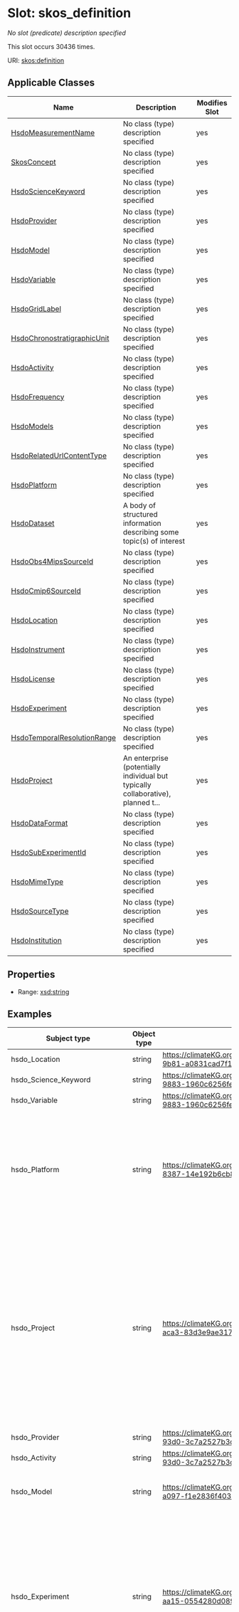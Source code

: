 

# Slot: skos_definition


_No slot (predicate) description specified_






This slot occurs 30436 times.


URI: [skos:definition](http://www.w3.org/2004/02/skos/core#definition)



<!-- no inheritance hierarchy -->





## Applicable Classes

| Name | Description | Modifies Slot |
| --- | --- | --- |
| [HsdoMeasurementName](../classes/HsdoMeasurementName.md) | No class (type) description specified |  yes  |
| [SkosConcept](../classes/SkosConcept.md) | No class (type) description specified |  yes  |
| [HsdoScienceKeyword](../classes/HsdoScienceKeyword.md) | No class (type) description specified |  yes  |
| [HsdoProvider](../classes/HsdoProvider.md) | No class (type) description specified |  yes  |
| [HsdoModel](../classes/HsdoModel.md) | No class (type) description specified |  yes  |
| [HsdoVariable](../classes/HsdoVariable.md) | No class (type) description specified |  yes  |
| [HsdoGridLabel](../classes/HsdoGridLabel.md) | No class (type) description specified |  yes  |
| [HsdoChronostratigraphicUnit](../classes/HsdoChronostratigraphicUnit.md) | No class (type) description specified |  yes  |
| [HsdoActivity](../classes/HsdoActivity.md) | No class (type) description specified |  yes  |
| [HsdoFrequency](../classes/HsdoFrequency.md) | No class (type) description specified |  yes  |
| [HsdoModels](../classes/HsdoModels.md) | No class (type) description specified |  yes  |
| [HsdoRelatedUrlContentType](../classes/HsdoRelatedUrlContentType.md) | No class (type) description specified |  yes  |
| [HsdoPlatform](../classes/HsdoPlatform.md) | No class (type) description specified |  yes  |
| [HsdoDataset](../classes/HsdoDataset.md) | A body of structured information describing some topic(s) of interest |  yes  |
| [HsdoObs4MipsSourceId](../classes/HsdoObs4MipsSourceId.md) | No class (type) description specified |  yes  |
| [HsdoCmip6SourceId](../classes/HsdoCmip6SourceId.md) | No class (type) description specified |  yes  |
| [HsdoLocation](../classes/HsdoLocation.md) | No class (type) description specified |  yes  |
| [HsdoInstrument](../classes/HsdoInstrument.md) | No class (type) description specified |  yes  |
| [HsdoLicense](../classes/HsdoLicense.md) | No class (type) description specified |  yes  |
| [HsdoExperiment](../classes/HsdoExperiment.md) | No class (type) description specified |  yes  |
| [HsdoTemporalResolutionRange](../classes/HsdoTemporalResolutionRange.md) | No class (type) description specified |  yes  |
| [HsdoProject](../classes/HsdoProject.md) | An enterprise (potentially individual but typically collaborative), planned t... |  yes  |
| [HsdoDataFormat](../classes/HsdoDataFormat.md) | No class (type) description specified |  yes  |
| [HsdoSubExperimentId](../classes/HsdoSubExperimentId.md) | No class (type) description specified |  yes  |
| [HsdoMimeType](../classes/HsdoMimeType.md) | No class (type) description specified |  yes  |
| [HsdoSourceType](../classes/HsdoSourceType.md) | No class (type) description specified |  yes  |
| [HsdoInstitution](../classes/HsdoInstitution.md) | No class (type) description specified |  yes  |







## Properties

* Range: [xsd:string](http://www.w3.org/2001/XMLSchema#string)






## Examples

| Subject type | Object type | Example subject | Example object | Occurrences |
| --- | --- | --- | --- | --- |
| hsdo_Location | string | https://climateKG.org/entity/0006e246-4296-448c-9b81-a0831cad7f1c | An arm of the Atlantic Ocean between Greenland and Labrador Canada | 522 |
| hsdo_Science_Keyword | string | https://climateKG.org/entity/001f18d3-7e61-430b-9883-1960c6256fe5 | The degree to which the ocean absorbs light assuming verticalseparation between light source and light receiver | 3649 |
| hsdo_Variable | string | https://climateKG.org/entity/001f18d3-7e61-430b-9883-1960c6256fe5 | The degree to which the ocean absorbs light assuming verticalseparation between light source and light receiver | 2556 |
| hsdo_Platform | string | https://climateKG.org/entity/007c3084-89db-458e-8387-14e192b6cb8e | PREFERRED TERMS 1A S1B S1C S1D Sentinel1DEFINITIONSentinel1 is the European Radar Observatory representing the first new space component of the GMES Global Monitoring for Environment and Security satellite family designed and developed by ESA and funded by the EC European Commission The Copernicus missions Sentinel1 2 and 3 represent the EU contribution to GEOSS Global Earth Observation System of Systems Sentinel1 is composed of a constellation of two satellites Sentinel1A and Sentinel1B sharing the same orbital plane with a 180 orbital phasing difference The mission provides an independent operational capability for continuous radar mapping of the Earth with enhanced revisit frequency coverage timeliness and reliability for operational services and applications requiring long time seriesBROADER CONCEPT Earth Observation SatelliteENTRY TERMS SENTINEL1NOTE ABCDHOSTS SARURI httpsearthesaintconceptsentinel1 | 1321 |
| hsdo_Project | string | https://climateKG.org/entity/00923bad-d9ac-4093-aca3-83d3e9ae3171 | An international cooperative effort to increase tropical taxonomic expertise conduct a taxonomically diversified global census of coral reef ecosystems and improve access to and unify coral reef ecosystem information scattered throughout the globeCoral reefs are considered to be the most biologically diverse of all marine ecosystems  While individual reef systems likely host tens of thousands of species most of this diversity remains undocumented  Significant declines in key indicators of reef ecosystem health suggest a degradation of coral reefs globally in response to the combined effects of natural and anthropogenic stressors The vulnerability of coral reef ecosystems is anticipated to increase significantly in response to climate change induced coral bleaching and disease ocean acidification sealevel rise and changing storm tracks There is a clear danger that much reef biodiversity could be lost before it is even documented and researchers will be left with a limited and poor understanding of undisturbed reef communities on which to base future management decisions  Under these rapidly changing conditions a key goal for reef resource managers and policy makers over the next several decades will be the development of tools to increase the resilience of global communities through effective conservation of coral reef biodiversity  In order to develop reasonable approaches to improve the resilience of coral reef biodiversity and to effectively use the ecosystem approach to management it is first necessary to understand existing biodiversity and changes over time Summary provided by httpwwwcreefsorg | 1857 |
| hsdo_Provider | string | https://climateKG.org/entity/00a97d0c-e05e-43c9-93d0-3c7a2527b3c0 | Sea Ice Model Intercomparison Project | 4070 |
| hsdo_Activity | string | https://climateKG.org/entity/00a97d0c-e05e-43c9-93d0-3c7a2527b3c0 | Sea Ice Model Intercomparison Project | 24 |
| hsdo_Model | string | https://climateKG.org/entity/00bb59aa-755d-4710-a097-f1e2836f4032 | The evolution of the RADARSAT program the RCM includes a trio of Earth observation satellites capable of scanning Earth day or night and in any weather conditions The threesatellite configuration allows for daily revisits of Canadas vast territory and maritime approaches as well as daily access to 90 of the worlds surface and the Arctic up to four times a day | 322 |
| hsdo_Experiment | string | https://climateKG.org/entity/00ce4800-70ef-4346-aa15-0554280d0896 | Concerns about harmful algal blooms HAB have increased over the lastdecade largely because of the perceived increase in the number andduration of events The toxins produced by these species cause finfishand shellfish poisoning and mortality of marine animals includingmammals and birdsAdvance warning of HABs increases the options for managing theseevents The HAB Project develops and supports systems that provideinformation on the location and extent of red tide blooms in the Gulfof Mexico The Experimental HAB bulletin alerts subscribers todeveloping blooms and changes in the location and extent of existingblooms The HAB Mapping System HABMapS provides the position of anidentified bloom and data from environmental conditions that mayaffect the extent or position Both tools rely on remote sensingtechnology to provide the large spatial scale and high frequency ofobservations required to assess bloom location and movements Thesetools can be used together to provide a regional perspective on HABeventsAdditional information on HAB available athttpwwwcscnoaagovcrshabfindexhtmlAdditional information on the HAB Mapping System available athttpwwwcscnoaagovcrshabfhabmapshtmlSST      Summary provided by NOAA | 445 |
| hsdo_Instrument | string | https://climateKG.org/entity/01407ecf-45af-4fcc-8a1b-9b383636e2e4 | HYDRA is a plasma experimental investigation on the POLAR spacecraft HYDRA isa collection of electrostatic analyzers designed for high resolutionobservations of electron and ion velocity distributions in the earths polarmagnetosphere and was designed and constructed by a consortium of institutionsfor the purpose of improving our understanding of the complex interactions ofthe polar magnetosphere with the solar wind and the ionosphereHYDRA subsystems are DuoDecaElectronIonSpectrometer DDEIS Parallel Plate Analyzer PPA Data Processing Unit DPU and UV Intracalibration System For more information see httpwwwstphysicsuiowaeduandhttppwggsfcnasagovpolarpolarinstshtmlGroup InstrumentDetails   EntryID HYDRA   Group InstrumentIdentification      InstrumentCategory SolarSpace Observing Instruments      InstrumentClass Particle Detectors      ShortName HYDRA      LongName Hot Plasma Analyzer   EndGroup   Group AssociatedPlatforms      ShortName POLAR   EndGroup   OnlineResource httpwwwstphysicsuiowaedu   SampleImage httpwwwstphysicsuiowaeduwwwimagesddeis2jpg   Group InstrumentLogistics      InstrumentStartDate 19960224      InstrumentOwner University of Iowa   EndGroupEndGroup | 1964 |
| hsdo_Chronostratigraphic_Unit | string | https://climateKG.org/entity/02f8be65-6bdd-4f4d-9e69-adac5aec33f6 | The Ordovician Period lasted almost 45 million years beginning 4883 million years ago and ending 4437 million years ago During this period the area north of the tropics was almost entirely ocean and most of the worlds land was collected into the southern supercontinent Gondwana Throughout the Ordovician Gondwana shifted towards the South Pole and much of it was submerged underwater The Ordovician is best known for its diverse marine invertebrates including graptolites trilobites brachiopods and the conodonts early vertebrates A typical marine community consisted of these animals plus red and green algae primitive fish cephalopods corals crinoids and gastropods More recently tetrahedral spores that are similar to those of primitive land plants have been found suggesting that plants invaded the land at this time From the Lower to Middle Ordovician the Earth experienced a milder climate  the weather was warm and the atmosphere contained a lot of moisture However when Gondwana finally settled on the South Pole during the Upper Ordovician massive glaciers formed causing shallow seas to drain and sea levels to drop This likely caused the mass extinctions that characterize the end of the Ordovician in which 60 of all marine invertebrate genera and 25 of all families went extinct | 168 |
| hsdo_Measurement_Name | string | https://climateKG.org/entity/038ac74c-470a-43e0-b80d-2b2fb1acfc13 | Airborne solid particles also called dust or particulate matter PM or liquid droplets | 106 |
| hsdo_Institution | string | https://climateKG.org/entity/03976e48-3ff9-4dc6-a4c4-fd77026380ff | LLNL Lawrence Livermore National Laboratory Livermore CA 94550 USA ANL Argonne National Laboratory Argonne IL 60439 USA BNL Brookhaven National Laboratory Upton NY 11973 USA LANL Los Alamos National Laboratory Los Alamos NM 87545 USA LBNL Lawrence Berkeley National Laboratory Berkeley CA 94720 USA ORNL Oak Ridge National Laboratory Oak Ridge TN 37831 USA PNNL Pacific Northwest National Laboratory Richland WA 99352 USA SNL Sandia National Laboratories Albuquerque NM 87185 USA Mailing address LLNL Climate Program co David C Bader Principal Investigator L103 7000 East Avenue Livermore CA 94550 USA | 75 |
| hsdo_Sub_Experiment_Id | string | https://climateKG.org/entity/04e00ed0-39b6-4323-a788-2344264695c0 | initialized near end of year 2016 | 74 |
| hsdo_Models | string | https://climateKG.org/entity/063177a9-14cd-4750-9aa4-ad5d266bd7ad | Numerical representation of the atmosphere and its phenomena over the entireEarth using the equations of motion and including radiation photochemistryand the transfer of heat water vapor and momentum | 180 |
| hsdo_Data_Format | string | https://climateKG.org/entity/0679d78d-0931-4948-94ec-46ab130785a6 | A generalpurpose programming language that is interpreted and contains several features such as dynamic typing along with the flexible data types is known as ICI not an acronym programming language It is considered to be similar to the Perl language This ICI language comprises flow control constructs and also contains some operators of the C language It is not an objectoriented language but some of the features of OOP can be attained by a specific inheritance method known as superstructures Similar to C this ICI programming language has the same system interface and a standard library for builtin functions | 187 |
| hsdo_Related_Url_Content_Type | string | https://climateKG.org/entity/0c3aa5c6-f1f9-4c16-aa96-30672028d26c | The URL for accessing a map service | 82 |
| hsdo_Cmip6_Source_Id | string | https://climateKG.org/entity/0cd4d2c4-ebfa-4759-b7aa-f9982122f581 | IPSLCM5A2INCA | 134 |
| hsdo_Source_Type | string | https://climateKG.org/entity/13df63e8-85ad-405d-9b43-256371e259c0 | coupled atmosphereocean global climate model additionally including explicit representation of at least the land and sea ice | 15 |
| hsdo_Dataset | string | https://climateKG.org/entity/2892e23f-5249-439d-8c0e-6c1d190b3beb | ECMWF  ERA5 European ReAnalysis | 106 |
| hsdo_Obs4Mips_Source_Id | string | https://climateKG.org/entity/2892e23f-5249-439d-8c0e-6c1d190b3beb | ECMWF  ERA5 European ReAnalysis | 106 |
| hsdo_License | string | https://climateKG.org/entity/3c937799-5ee5-4ea3-b7d5-418a625a7872 | CMIP6 model data produced by Your Institution see CMIP6institutionidjson is licensed under a Creative Commons select and insert a licenseid see below License insert the matching licenseurl see below Consult httpspcmdillnlgovCMIP6TermsOfUse for terms of use governing CMIP6 output including citation requirements and proper acknowledgment Further information about this data including some limitations can be found via the furtherinfourl recorded as a global attribute in this file and at some URL maintained by modeling group The data producers and data providers make no warranty either express or implied including but not limited to warranties of merchantability and fitness for a particular purpose All liabilities arising from the supply of the information including any liability arising in negligence are excluded to the fullest extent permitted by law | 5 |
| hsdo_Temporal_Resolution_Range | string | https://climateKG.org/entity/8e4900ff-c7bc-47a1-aa55-a8892696d769 | daily mean samples | 17 |
| hsdo_Frequency | string | https://climateKG.org/entity/8e4900ff-c7bc-47a1-aa55-a8892696d769 | daily mean samples | 16 |
| hsdo_Grid_Label | string | https://climateKG.org/entity/a42a0f2b-365b-42a9-b285-cf549596188d | regridded data in the region of Antarctica reported on the data providers preferred target grid | 45 |
| skos_Concept | string | https://gcmd.earthdata.nasa.gov/kms/concept/0006e246-4296-448c-9b81-a0831cad7f1c | Path = ['NORTH ATLANTIC OCEAN', 'ATLANTIC OCEAN', 'OCEAN', 'Locations']
An arm of the Atlantic Ocean between Greenland and Labrador, Canada. | 16359 |
| hsdo_Mime_Type | string | https://climateKG.org/entity/07bcc60e-1551-44d9-b87e-7c260d230ecb | MIME Type for Opensearch Description files applicationopensearchdescriptionxml provides a humanreadable text description of the search engineParent OpenSearchDescriptionRestrictions The value must contain 1024 or fewer characters of plain text The value must not contain HTML or other markupRequirements This element must appear exactly once | 32 |




## LinkML Source

<details>

```yaml
name: skos_definition
annotations:
  count:
    tag: count
    value: 30436
description: No slot (predicate) description specified
examples:
- description: hsdo_Location→string
  object:
    example_object: An arm of the Atlantic Ocean between Greenland and Labrador Canada
    example_object_type: string
    example_predicate: skos:definition
    example_subject: https://climateKG.org/entity/0006e246-4296-448c-9b81-a0831cad7f1c
    example_subject_type: hsdo_Location
- description: hsdo_Science_Keyword→string
  object:
    example_object: The degree to which the ocean absorbs light assuming verticalseparation
      between light source and light receiver
    example_object_type: string
    example_predicate: skos:definition
    example_subject: https://climateKG.org/entity/001f18d3-7e61-430b-9883-1960c6256fe5
    example_subject_type: hsdo_Science_Keyword
- description: hsdo_Variable→string
  object:
    example_object: The degree to which the ocean absorbs light assuming verticalseparation
      between light source and light receiver
    example_object_type: string
    example_predicate: skos:definition
    example_subject: https://climateKG.org/entity/001f18d3-7e61-430b-9883-1960c6256fe5
    example_subject_type: hsdo_Variable
- description: hsdo_Platform→string
  object:
    example_object: PREFERRED TERMS 1A S1B S1C S1D Sentinel1DEFINITIONSentinel1 is
      the European Radar Observatory representing the first new space component of
      the GMES Global Monitoring for Environment and Security satellite family designed
      and developed by ESA and funded by the EC European Commission The Copernicus
      missions Sentinel1 2 and 3 represent the EU contribution to GEOSS Global Earth
      Observation System of Systems Sentinel1 is composed of a constellation of two
      satellites Sentinel1A and Sentinel1B sharing the same orbital plane with a 180
      orbital phasing difference The mission provides an independent operational capability
      for continuous radar mapping of the Earth with enhanced revisit frequency coverage
      timeliness and reliability for operational services and applications requiring
      long time seriesBROADER CONCEPT Earth Observation SatelliteENTRY TERMS SENTINEL1NOTE
      ABCDHOSTS SARURI httpsearthesaintconceptsentinel1
    example_object_type: string
    example_predicate: skos:definition
    example_subject: https://climateKG.org/entity/007c3084-89db-458e-8387-14e192b6cb8e
    example_subject_type: hsdo_Platform
- description: hsdo_Project→string
  object:
    example_object: An international cooperative effort to increase tropical taxonomic
      expertise conduct a taxonomically diversified global census of coral reef ecosystems
      and improve access to and unify coral reef ecosystem information scattered throughout
      the globeCoral reefs are considered to be the most biologically diverse of all
      marine ecosystems  While individual reef systems likely host tens of thousands
      of species most of this diversity remains undocumented  Significant declines
      in key indicators of reef ecosystem health suggest a degradation of coral reefs
      globally in response to the combined effects of natural and anthropogenic stressors
      The vulnerability of coral reef ecosystems is anticipated to increase significantly
      in response to climate change induced coral bleaching and disease ocean acidification
      sealevel rise and changing storm tracks There is a clear danger that much reef
      biodiversity could be lost before it is even documented and researchers will
      be left with a limited and poor understanding of undisturbed reef communities
      on which to base future management decisions  Under these rapidly changing conditions
      a key goal for reef resource managers and policy makers over the next several
      decades will be the development of tools to increase the resilience of global
      communities through effective conservation of coral reef biodiversity  In order
      to develop reasonable approaches to improve the resilience of coral reef biodiversity
      and to effectively use the ecosystem approach to management it is first necessary
      to understand existing biodiversity and changes over time Summary provided by
      httpwwwcreefsorg
    example_object_type: string
    example_predicate: skos:definition
    example_subject: https://climateKG.org/entity/00923bad-d9ac-4093-aca3-83d3e9ae3171
    example_subject_type: hsdo_Project
- description: hsdo_Provider→string
  object:
    example_object: Sea Ice Model Intercomparison Project
    example_object_type: string
    example_predicate: skos:definition
    example_subject: https://climateKG.org/entity/00a97d0c-e05e-43c9-93d0-3c7a2527b3c0
    example_subject_type: hsdo_Provider
- description: hsdo_Activity→string
  object:
    example_object: Sea Ice Model Intercomparison Project
    example_object_type: string
    example_predicate: skos:definition
    example_subject: https://climateKG.org/entity/00a97d0c-e05e-43c9-93d0-3c7a2527b3c0
    example_subject_type: hsdo_Activity
- description: hsdo_Model→string
  object:
    example_object: The evolution of the RADARSAT program the RCM includes a trio
      of Earth observation satellites capable of scanning Earth day or night and in
      any weather conditions The threesatellite configuration allows for daily revisits
      of Canadas vast territory and maritime approaches as well as daily access to
      90 of the worlds surface and the Arctic up to four times a day
    example_object_type: string
    example_predicate: skos:definition
    example_subject: https://climateKG.org/entity/00bb59aa-755d-4710-a097-f1e2836f4032
    example_subject_type: hsdo_Model
- description: hsdo_Experiment→string
  object:
    example_object: Concerns about harmful algal blooms HAB have increased over the
      lastdecade largely because of the perceived increase in the number andduration
      of events The toxins produced by these species cause finfishand shellfish poisoning
      and mortality of marine animals includingmammals and birdsAdvance warning of
      HABs increases the options for managing theseevents The HAB Project develops
      and supports systems that provideinformation on the location and extent of red
      tide blooms in the Gulfof Mexico The Experimental HAB bulletin alerts subscribers
      todeveloping blooms and changes in the location and extent of existingblooms
      The HAB Mapping System HABMapS provides the position of anidentified bloom and
      data from environmental conditions that mayaffect the extent or position Both
      tools rely on remote sensingtechnology to provide the large spatial scale and
      high frequency ofobservations required to assess bloom location and movements
      Thesetools can be used together to provide a regional perspective on HABeventsAdditional
      information on HAB available athttpwwwcscnoaagovcrshabfindexhtmlAdditional information
      on the HAB Mapping System available athttpwwwcscnoaagovcrshabfhabmapshtmlSST      Summary
      provided by NOAA
    example_object_type: string
    example_predicate: skos:definition
    example_subject: https://climateKG.org/entity/00ce4800-70ef-4346-aa15-0554280d0896
    example_subject_type: hsdo_Experiment
- description: hsdo_Instrument→string
  object:
    example_object: HYDRA is a plasma experimental investigation on the POLAR spacecraft
      HYDRA isa collection of electrostatic analyzers designed for high resolutionobservations
      of electron and ion velocity distributions in the earths polarmagnetosphere
      and was designed and constructed by a consortium of institutionsfor the purpose
      of improving our understanding of the complex interactions ofthe polar magnetosphere
      with the solar wind and the ionosphereHYDRA subsystems are DuoDecaElectronIonSpectrometer
      DDEIS Parallel Plate Analyzer PPA Data Processing Unit DPU and UV Intracalibration
      System For more information see httpwwwstphysicsuiowaeduandhttppwggsfcnasagovpolarpolarinstshtmlGroup
      InstrumentDetails   EntryID HYDRA   Group InstrumentIdentification      InstrumentCategory
      SolarSpace Observing Instruments      InstrumentClass Particle Detectors      ShortName
      HYDRA      LongName Hot Plasma Analyzer   EndGroup   Group AssociatedPlatforms      ShortName
      POLAR   EndGroup   OnlineResource httpwwwstphysicsuiowaedu   SampleImage httpwwwstphysicsuiowaeduwwwimagesddeis2jpg   Group
      InstrumentLogistics      InstrumentStartDate 19960224      InstrumentOwner University
      of Iowa   EndGroupEndGroup
    example_object_type: string
    example_predicate: skos:definition
    example_subject: https://climateKG.org/entity/01407ecf-45af-4fcc-8a1b-9b383636e2e4
    example_subject_type: hsdo_Instrument
- description: hsdo_Chronostratigraphic_Unit→string
  object:
    example_object: The Ordovician Period lasted almost 45 million years beginning
      4883 million years ago and ending 4437 million years ago During this period
      the area north of the tropics was almost entirely ocean and most of the worlds
      land was collected into the southern supercontinent Gondwana Throughout the
      Ordovician Gondwana shifted towards the South Pole and much of it was submerged
      underwater The Ordovician is best known for its diverse marine invertebrates
      including graptolites trilobites brachiopods and the conodonts early vertebrates
      A typical marine community consisted of these animals plus red and green algae
      primitive fish cephalopods corals crinoids and gastropods More recently tetrahedral
      spores that are similar to those of primitive land plants have been found suggesting
      that plants invaded the land at this time From the Lower to Middle Ordovician
      the Earth experienced a milder climate  the weather was warm and the atmosphere
      contained a lot of moisture However when Gondwana finally settled on the South
      Pole during the Upper Ordovician massive glaciers formed causing shallow seas
      to drain and sea levels to drop This likely caused the mass extinctions that
      characterize the end of the Ordovician in which 60 of all marine invertebrate
      genera and 25 of all families went extinct
    example_object_type: string
    example_predicate: skos:definition
    example_subject: https://climateKG.org/entity/02f8be65-6bdd-4f4d-9e69-adac5aec33f6
    example_subject_type: hsdo_Chronostratigraphic_Unit
- description: hsdo_Measurement_Name→string
  object:
    example_object: Airborne solid particles also called dust or particulate matter
      PM or liquid droplets
    example_object_type: string
    example_predicate: skos:definition
    example_subject: https://climateKG.org/entity/038ac74c-470a-43e0-b80d-2b2fb1acfc13
    example_subject_type: hsdo_Measurement_Name
- description: hsdo_Institution→string
  object:
    example_object: LLNL Lawrence Livermore National Laboratory Livermore CA 94550
      USA ANL Argonne National Laboratory Argonne IL 60439 USA BNL Brookhaven National
      Laboratory Upton NY 11973 USA LANL Los Alamos National Laboratory Los Alamos
      NM 87545 USA LBNL Lawrence Berkeley National Laboratory Berkeley CA 94720 USA
      ORNL Oak Ridge National Laboratory Oak Ridge TN 37831 USA PNNL Pacific Northwest
      National Laboratory Richland WA 99352 USA SNL Sandia National Laboratories Albuquerque
      NM 87185 USA Mailing address LLNL Climate Program co David C Bader Principal
      Investigator L103 7000 East Avenue Livermore CA 94550 USA
    example_object_type: string
    example_predicate: skos:definition
    example_subject: https://climateKG.org/entity/03976e48-3ff9-4dc6-a4c4-fd77026380ff
    example_subject_type: hsdo_Institution
- description: hsdo_Sub_Experiment_Id→string
  object:
    example_object: initialized near end of year 2016
    example_object_type: string
    example_predicate: skos:definition
    example_subject: https://climateKG.org/entity/04e00ed0-39b6-4323-a788-2344264695c0
    example_subject_type: hsdo_Sub_Experiment_Id
- description: hsdo_Models→string
  object:
    example_object: Numerical representation of the atmosphere and its phenomena over
      the entireEarth using the equations of motion and including radiation photochemistryand
      the transfer of heat water vapor and momentum
    example_object_type: string
    example_predicate: skos:definition
    example_subject: https://climateKG.org/entity/063177a9-14cd-4750-9aa4-ad5d266bd7ad
    example_subject_type: hsdo_Models
- description: hsdo_Data_Format→string
  object:
    example_object: A generalpurpose programming language that is interpreted and
      contains several features such as dynamic typing along with the flexible data
      types is known as ICI not an acronym programming language It is considered to
      be similar to the Perl language This ICI language comprises flow control constructs
      and also contains some operators of the C language It is not an objectoriented
      language but some of the features of OOP can be attained by a specific inheritance
      method known as superstructures Similar to C this ICI programming language has
      the same system interface and a standard library for builtin functions
    example_object_type: string
    example_predicate: skos:definition
    example_subject: https://climateKG.org/entity/0679d78d-0931-4948-94ec-46ab130785a6
    example_subject_type: hsdo_Data_Format
- description: hsdo_Related_Url_Content_Type→string
  object:
    example_object: The URL for accessing a map service
    example_object_type: string
    example_predicate: skos:definition
    example_subject: https://climateKG.org/entity/0c3aa5c6-f1f9-4c16-aa96-30672028d26c
    example_subject_type: hsdo_Related_Url_Content_Type
- description: hsdo_Cmip6_Source_Id→string
  object:
    example_object: IPSLCM5A2INCA
    example_object_type: string
    example_predicate: skos:definition
    example_subject: https://climateKG.org/entity/0cd4d2c4-ebfa-4759-b7aa-f9982122f581
    example_subject_type: hsdo_Cmip6_Source_Id
- description: hsdo_Source_Type→string
  object:
    example_object: coupled atmosphereocean global climate model additionally including
      explicit representation of at least the land and sea ice
    example_object_type: string
    example_predicate: skos:definition
    example_subject: https://climateKG.org/entity/13df63e8-85ad-405d-9b43-256371e259c0
    example_subject_type: hsdo_Source_Type
- description: hsdo_Dataset→string
  object:
    example_object: ECMWF  ERA5 European ReAnalysis
    example_object_type: string
    example_predicate: skos:definition
    example_subject: https://climateKG.org/entity/2892e23f-5249-439d-8c0e-6c1d190b3beb
    example_subject_type: hsdo_Dataset
- description: hsdo_Obs4Mips_Source_Id→string
  object:
    example_object: ECMWF  ERA5 European ReAnalysis
    example_object_type: string
    example_predicate: skos:definition
    example_subject: https://climateKG.org/entity/2892e23f-5249-439d-8c0e-6c1d190b3beb
    example_subject_type: hsdo_Obs4Mips_Source_Id
- description: hsdo_License→string
  object:
    example_object: CMIP6 model data produced by Your Institution see CMIP6institutionidjson
      is licensed under a Creative Commons select and insert a licenseid see below
      License insert the matching licenseurl see below Consult httpspcmdillnlgovCMIP6TermsOfUse
      for terms of use governing CMIP6 output including citation requirements and
      proper acknowledgment Further information about this data including some limitations
      can be found via the furtherinfourl recorded as a global attribute in this file
      and at some URL maintained by modeling group The data producers and data providers
      make no warranty either express or implied including but not limited to warranties
      of merchantability and fitness for a particular purpose All liabilities arising
      from the supply of the information including any liability arising in negligence
      are excluded to the fullest extent permitted by law
    example_object_type: string
    example_predicate: skos:definition
    example_subject: https://climateKG.org/entity/3c937799-5ee5-4ea3-b7d5-418a625a7872
    example_subject_type: hsdo_License
- description: hsdo_Temporal_Resolution_Range→string
  object:
    example_object: daily mean samples
    example_object_type: string
    example_predicate: skos:definition
    example_subject: https://climateKG.org/entity/8e4900ff-c7bc-47a1-aa55-a8892696d769
    example_subject_type: hsdo_Temporal_Resolution_Range
- description: hsdo_Frequency→string
  object:
    example_object: daily mean samples
    example_object_type: string
    example_predicate: skos:definition
    example_subject: https://climateKG.org/entity/8e4900ff-c7bc-47a1-aa55-a8892696d769
    example_subject_type: hsdo_Frequency
- description: hsdo_Grid_Label→string
  object:
    example_object: regridded data in the region of Antarctica reported on the data
      providers preferred target grid
    example_object_type: string
    example_predicate: skos:definition
    example_subject: https://climateKG.org/entity/a42a0f2b-365b-42a9-b285-cf549596188d
    example_subject_type: hsdo_Grid_Label
- description: skos_Concept→string
  object:
    example_object: 'Path = [''NORTH ATLANTIC OCEAN'', ''ATLANTIC OCEAN'', ''OCEAN'',
      ''Locations'']

      An arm of the Atlantic Ocean between Greenland and Labrador, Canada.'
    example_object_type: string
    example_predicate: skos:definition
    example_subject: https://gcmd.earthdata.nasa.gov/kms/concept/0006e246-4296-448c-9b81-a0831cad7f1c
    example_subject_type: skos_Concept
- description: hsdo_Mime_Type→string
  object:
    example_object: MIME Type for Opensearch Description files applicationopensearchdescriptionxml
      provides a humanreadable text description of the search engineParent OpenSearchDescriptionRestrictions
      The value must contain 1024 or fewer characters of plain text The value must
      not contain HTML or other markupRequirements This element must appear exactly
      once
    example_object_type: string
    example_predicate: skos:definition
    example_subject: https://climateKG.org/entity/07bcc60e-1551-44d9-b87e-7c260d230ecb
    example_subject_type: hsdo_Mime_Type
from_schema: climatepub4-kg
rank: 1000
slot_uri: skos:definition
alias: skos_definition
domain_of:
- hsdo_Activity
- hsdo_Chronostratigraphic_Unit
- hsdo_Cmip6_Source_Id
- hsdo_Data_Format
- hsdo_Dataset
- hsdo_Experiment
- hsdo_Frequency
- hsdo_Grid_Label
- hsdo_Institution
- hsdo_Instrument
- hsdo_License
- hsdo_Location
- hsdo_Measurement_Name
- hsdo_Mime_Type
- hsdo_Model
- hsdo_Models
- hsdo_Obs4Mips_Source_Id
- hsdo_Platform
- hsdo_Project
- hsdo_Provider
- hsdo_Related_Url_Content_Type
- hsdo_Science_Keyword
- hsdo_Source_Type
- hsdo_Sub_Experiment_Id
- hsdo_Temporal_Resolution_Range
- hsdo_Variable
- skos_Concept
range: string

```
</details>